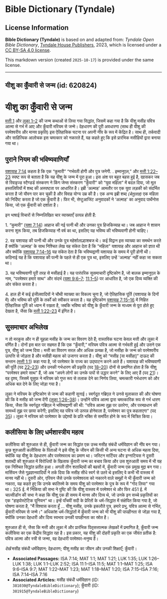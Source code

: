 # Bible Dictionary (Tyndale)

## License Information

**Bible Dictionary (Tyndale)** is based on and adapted from: _Tyndale Open Bible Dictionary_, [Tyndale House Publishers](https://tyndaleopenresources.com/), 2023, which is licensed under a [CC BY-SA 4.0 license](https://creativecommons.org/licenses/by-sa/4.0/legalcode.en).

This markdown version (created `2025-10-17`) is provided under the same license.



--------------------------------

## यीशु का कुँवारी से जन्म (id: 620824)

यीशु का कुँवारी से जन्म
=======================

[मत्ती 1](https://ref.ly/Matt1:1-Matt1:25) और [लूका 1–2](https://ref.ly/Luke1:1-Luke2:52) की जन्म कथाओं से लिया गया सिद्धांत, जिसमें कहा गया है कि यीशु मसीह पवित्र आत्मा से गर्भ में आए और कुँवारी मरियम से जन्मे। देहधारण की पूरी अवधारणा (साथ ही यीशु की परमेश्वरीय और मानव प्रकृति) इस ऐतिहासिक घटना पर अपनी नींव के रूप में केंद्रित है। साथ ही, तर्कवादी और साहित्यिक आलोचक इस चमत्कार को नकारते हैं, यह कहते हुए कि इसे प्रारंभिक मसीहियों द्वारा बनाया गया था।

पुराने नियम की भविष्यवाणियाँ
----------------------------

[यशायाह 7:14](https://ref.ly/Isa7:14) कहता है कि एक “कुमारी” “गर्भवती होगी और पुत्र जनेगी. . इम्मानुएल,” और [मत्ती 1:22–23](https://ref.ly/Matt1:22-Matt1:23) स्पष्ट रूप से बताता है कि यह यीशु के जन्म में पूरा हुआ। इस अंश पर बहुत बहस हुई है, खासकर जब से रिवाइज्ड स्टैण्डर्ड संस्करण ने किंग जेम्स संस्करण “कुँवारी” को “युवा महिला” में बदल दिया, जो मूल हस्तलिपियों में शब्द की अस्पष्टता पर आधारित है। इब्री ‘अल्माह' आमतौर पर एक युवा लड़की को संदर्भित करता है जो यौवन पार कर चुकी है और विवाह योग्य उम्र की है। एक अन्य इब्री शब्द *(*बेतुलाह*)* एक महिला को निर्दिष्ट करता है जो एक कुँवारी है। फिर भी, सेप्टुआजिंट अनुवादकों ने ‘अल्माह' का अनुवाद पार्थेनोस किया, जो एक कुँवारी को दर्शाता है।

इन भाषाई विचारों से निम्नलिखित चार व्याख्याएँ उत्पन्न होती हैं:

1\. “कुमारी” ([यशा 7:14](https://ref.ly/Isa7:14)) आहाज की नई पत्नी थी और उनका पुत्र हिजकिय्याह था। जब आहाज ने शासन करना शुरू किया, तब हिजकिय्याह नौ वर्ष का था, इसलिए यह भविष्य की भविष्यवाणी होनी चाहिए।

2\. वह यशायाह की पत्नी थी और उनके पुत्र महेर्शालाल्हाशबज थे। कई विद्वान इस व्याख्या का समर्थन करते हैं क्योंकि 'अल्माह' के साथ निश्चित लेख यह संकेत देता है कि "महिला" यशायाह और आहाज को ज्ञात थी और क्योंकि [यशायाह 7:14–16](https://ref.ly/Isa7:14-Isa7:16) यह संकेत देता है कि भविष्यद्वाणी यशायाह के समय में पूरी होनी थी। कठिनाई यह है कि यशायाह की पत्नी के पहले से ही एक पुत्र था, इसलिए उन्हें 'अल्माह' नहीं कहा जा सकता था।

3\. यह भविष्यवाणी पूरी तरह से मसीहाई है। यह पारंपरिक सुसमाचारी दृष्टिकोण है, जो बालक इम्मानुएल के नाम, "परमेश्वर हमारे साथ" और संदर्भ ([यशा 9:6–7](https://ref.ly/Isa9:6-Isa9:7); [11:1–5](https://ref.ly/Isa11:1-Isa11:5)) पर आधारित है, जो एक दिव्य व्यक्ति की ओर संकेत करता है।

4\. हाल ही में कई इंजीलवादियों ने चौथी व्याख्या का विकल्प चुना है, जो ऐतिहासिक पूर्ति (यशायाह के दिनों में) और भविष्य की पूर्ति के तर्कों को स्वीकार करता है। यह दृष्टिकोण [यशायाह 7:15–16](https://ref.ly/Isa7:15-Isa7:16) में निहित ऐतिहासिक पूर्ति को ध्यान में रखता है, जबकि भविष्य को यीशु के कुँवारी जन्म के माध्यम से पूरा होते हुए देखता है, जैसा कि [मत्ती 1:22–23](https://ref.ly/Matt1:22-Matt1:23) में इंगित है।

सुसमाचार अभिलेख
---------------

न तो मरकुस और न ही यूहन्ना मसीह के जन्म का विवरण देते हैं; वास्तविक घटना केवल मत्ती और लूका में वर्णित है। दोनों इस बात पर सहमत हैं कि एक “कुँवारी,” मरियम पवित्र आत्मा से गर्भवती हुई और उसने एक पुत्र, यीशु को जन्म दिया। मत्ती का विवरण सरल और अधिक प्रत्यक्ष है, जो मसीहा के जन्म को परमेश्वरीय उत्पत्ति से जोड़ता है और मसीही महत्व को उजागर करता है। यीशु को “मसीह \[या मसीहा]” दाऊद की सन्तान ([मत्ती 1:1](https://ref.ly/Matt1:1)) कहा गया है, जो परमेश्वर के राज्य का उद्घाटन करने आते हैं। यशायाह की भविष्यवाणी की पूर्ति (पद [22–23](https://ref.ly/Matt1:22-Matt1:23)) और उनकी गर्भधारण की प्रकृति (पद [18–20](https://ref.ly/Matt1:18-Matt1:20)) दोनों से प्रमाणित होता है कि यीशु “परमेश्वर हमारे साथ” हैं, जो अब “अपने लोगों का उनके पापों से उद्धार करने” के लिए आए हैं (पद [21](https://ref.ly/Matt1:21))। वह दृश्य, जिसमें यूसुफ ने मरियम को गुप्त रूप से तलाक देने का निर्णय लिया, चमत्कारी गर्भधारण को और अधिक बल देने के लिए जोड़ा गया है।

लूका ने मरियम के दृष्टिकोण से जन्म की कहानी सुनाई। स्वर्गदूत गब्रिएल ने उनसे मुलाकात की और घोषणा की कि वे मसीह को जन्म देंगी ([लूका 1:26–38](https://ref.ly/Luke1:26-Luke1:38))। उन्होंने पवित्र आत्मा द्वारा चमत्कारिक रूप से गर्भ धारण किया, जैसा कि स्वर्गदूत गब्रिएल ने भविष्यद्वाणी की थी: "पवित्र आत्मा तुझ पर उतरेगा, और परमप्रधान की सामर्थ्य तुझ पर छाया करेगी; इसलिए वह पवित्र जो उत्पन्न होनेवाला है, परमेश्वर का पुत्र कहलाएगा” (पद [35](https://ref.ly/Luke1:35))। लूका ने मरियम को परमेश्वर के उद्देश्यों के प्रति भक्ति से समर्पित होने के रूप में चित्रित किया।

कलीसिया के लिए धर्मशास्त्रीय महत्व
----------------------------------

कलीसिया की शुरुआत से ही, कुँवारी जन्म का सिद्धांत एक उच्च मसीह संबंधी धर्मविज्ञान की नींव बन गया। कुछ शुरुआती कलीसिया के पिताओं ने इसे यीशु के जीवन की किसी भी अन्य घटना से अधिक महत्व दिया, क्योंकि यह यीशु के देहधारण और परमेश्वरत्व का प्रमाण था। जस्टिन मार्टियर और इग्नाटियस ने दूसरी शताब्दी की शुरुआत में विरोधियों के खिलाफ कुँवारी जन्म का बचाव किया और उस शुरुआती समय में भी यह एक निश्चित सिद्धांत प्रतीत हुआ। अगली तीन शताब्दियों की बहसों में, कुँवारी जन्म एक प्रमुख मुद्दा बन गया। मार्सियन जैसे गूढ़ज्ञानवादियों ने तर्क दिया कि मसीह सीधे स्वर्ग से उतरे थे इसलिए वे कभी भी वास्तव में मानव नहीं थे। दूसरी ओर, एरियन जैसे उनके परमेश्वरत्व को नकारने वाले समूहों ने भी कुँवारी जन्म को नकारा, यह कहते हुए कि उनके बपतिस्मे के समय यीशु को परमेश्वर के पुत्र के रूप में "गोद लिया" गया था। 325 ई. में निकिया की सभा ने पुष्टि की कि यीशु वास्तव में परमेश्वर थे और फिर 451 ई. में चाल्सीडॉन की सभा ने कहा कि यीशु एक ही समय में मानव और दिव्य थे, जो उनके इन सच्चे प्रकृतियों का एक "हाइपोस्टेटिक यूनियन" था। इन्हें पाँचवीं सदी के प्रेरितों के धर्म\-सिद्धांत में संक्षेपित किया गया है, जो घोषणा करता है, "मैं विश्वास करता हूँ … यीशु मसीह, उनके इकलौते पुत्र, हमारे प्रभु, पवित्र आत्मा से गर्भित, कुँवारी मरियम से जन्मे।" अधिकांश धर्म\-सिद्धांतों में कुँवारी जन्म को भी यीशु की पापहीनता से जोड़ा गया है, क्योंकि उनका देहधारी और दिव्य स्वभाव उनकी पापहीनता का स्रोत है।

शुरुआत ही से, जैसा कि मत्ती और लूका में और प्रारंभिक पितृसत्तात्मक लेखकों में प्रमाणित है, कुँवारी जन्म कलीसिया का एक केंद्रीय सिद्धांत रहा है। इस प्रकार, यह यीशु की दोहरी प्रकृति का एक जीवंत प्रतीक है: पवित्र आत्मा और स्त्री से जन्मा, वह देहधारी परमेश्वर\-मनुष्य हैं। 

*देखें* मसीह संबंधी धर्मविज्ञान; देहधारण; यीशु मसीह का जीवन और उनकी शिक्षाएँ; कुँवारी।

* **Associated Passages:** ISA 7:14; MAT 1:1; MAT 1:21; LUK 1:35; LUK 1:26–LUK 1:38; LUK 1:1–LUK 2:52; ISA 11:1–ISA 11:5; MAT 1:1–MAT 1:25; ISA 9:6–ISA 9:7; MAT 1:22–MAT 1:23; MAT 1:18–MAT 1:20; ISA 7:15–ISA 7:16; ISA 7:14–ISA 7:16
* **Associated Articles:** मसीह संबंधी धर्मविज्ञान (ID: `381030@TyndaleBibleDictionary`); कुँवारी (ID: `381915@TyndaleBibleDictionary`)

